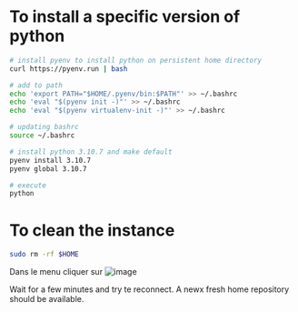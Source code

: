 # To install a specific version of python

```bash
# install pyenv to install python on persistent home directory
curl https://pyenv.run | bash

# add to path
echo 'export PATH="$HOME/.pyenv/bin:$PATH"' >> ~/.bashrc
echo 'eval "$(pyenv init -)"' >> ~/.bashrc
echo 'eval "$(pyenv virtualenv-init -)"' >> ~/.bashrc

# updating bashrc
source ~/.bashrc

# install python 3.10.7 and make default
pyenv install 3.10.7
pyenv global 3.10.7

# execute
python
```

# To clean the instance

```bash
sudo rm -rf $HOME
```

Dans le menu cliquer sur ![image](https://github.com/kisina/tips_google_cloud_shell/assets/84073449/0dd7f4bd-6489-40d8-8e37-77e1579393e0)

Wait for a few minutes and try te reconnect. A newx fresh home repository should be available.
